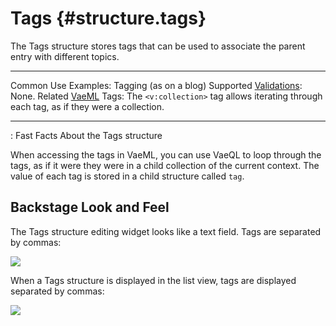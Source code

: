 # Tags {#structure.tags}

The Tags structure stores tags that can be used to associate the parent
entry with different topics.

  ---------------------------------------- -------------------------------------------------------------------------------------------
  Common Use Examples:                     Tagging (as on a blog)
  Supported [Validations](#validations):   None.
  Related [VaeML](#vaeml) Tags:            The `<v:collection>` tag allows iterating through each tag, as if they were a collection.
  ---------------------------------------- -------------------------------------------------------------------------------------------

  : Fast Facts About the Tags structure

When accessing the tags in VaeML, you can use VaeQL to loop through the
tags, as if it were they were in a child collection of the current
context. The value of each tag is stored in a child structure called
`tag`.

## Backstage Look and Feel

The Tags structure editing widget looks like a text field. Tags are
separated by commas:

![](assets/images/screenshots/content_management/text_structure.png)

When a Tags structure is displayed in the list view, tags are displayed
separated by commas:

![](assets/images/screenshots/content_management/text_structure_listview.png)
